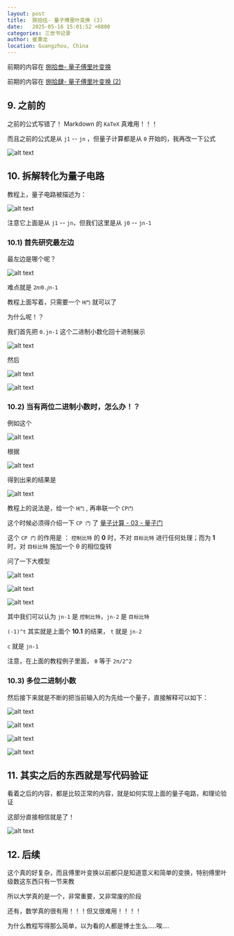 ```yaml
---
layout: post
title:  捌拾伍- 量子傅里叶变换 (3)
date:   2025-05-16 15:01:52 +0800
categories: 三世书记录
author: 崔秉龙
location: Guangzhou, China
---
```



前期的内容在 [捌拾叁- 量子傅里叶变换](https://berrybc.github.io/%E4%B8%89%E4%B8%96%E4%B9%A6%E8%AE%B0%E5%BD%95/83-Quantum_fourier/)

前期的内容在 [捌拾肆- 量子傅里叶变换 (2)](https://berrybc.github.io/%E4%B8%89%E4%B8%96%E4%B9%A6%E8%AE%B0%E5%BD%95/84-Quantum_fourier_2/)


## 9. 之前的

之前的公式写错了！ Markdown 的 `KaTeX` 真难用！！！

而且之前的公式是从 `j1` -- `jn` ，但量子计算都是从 `0` 开始的，我再改一下公式


![alt text](/photo/InPost/SanShiShu/85/1.png)

## 10. 拆解转化为量子电路

教程上，量子电路被描述为：

![alt text](/photo/InPost/SanShiShu/85/2.png)

注意它上面是从 `j1` -- `jn`，但我们这里是从 `j0` -- `jn-1`

### 10.1) 首先研究最左边

最左边是哪个呢？

![alt text](/photo/InPost/SanShiShu/85/3.png)

难点就是 `2𝜋𝑖0.𝑗𝑛-1`

教程上面写着，只需要一个 `H门` 就可以了

为什么呢！？

我们首先把 `0.jn-1` 这个二进制小数化回十进制展示

![alt text](/photo/InPost/SanShiShu/85/4.png)

然后

![alt text](/photo/InPost/SanShiShu/85/5.png)

![alt text](/photo/InPost/SanShiShu/85/6.png)



### 10.2) 当有两位二进制小数时，怎么办！？

例如这个

![alt text](/photo/InPost/SanShiShu/85/7.png)

根据

![alt text](/photo/InPost/SanShiShu/85/8.png)

得到出来的结果是

![alt text](/photo/InPost/SanShiShu/85/9.png)


教程上的说法是，给一个 `H门` , 再串联一个 `CP门`


这个时候必须得介绍一下 `CP 门` 了 [量子计算 - 03 - 量子门](https://berrybc.github.io/%E5%B4%94bb%E6%95%99%E5%AD%A6%E5%A4%A7%E7%BA%B2/Quantum_Computing-03-Quantum_Gates/)

这个 `CP 门` 的作用是 ： `控制比特` 的 **0** 时，不对 `目标比特` 进行任何处理；而为 **1** 时，对 `目标比特` 施加一个 θ 的相位旋转

问了一下大模型

![alt text](/photo/InPost/SanShiShu/85/10.png)

![alt text](/photo/InPost/SanShiShu/85/11.png)

![alt text](/photo/InPost/SanShiShu/85/12.png)

其中我们可以认为 `jn-1` 是 `控制比特`，`jn-2` 是 `目标比特`

`(-1)^t` 其实就是上面个 **10.1** 的结果， `t` 就是 `jn-2`

`c` 就是 `jn-1`

注意，在上面的教程例子里面， `θ` 等于 `2π/2^2`

### 10.3) 多位二进制小数

然后接下来就是不断的把当前输入的为先给一个量子，直接解释可以如下：

![alt text](/photo/InPost/SanShiShu/85/13.png)

![alt text](/photo/InPost/SanShiShu/85/14.png)

![alt text](/photo/InPost/SanShiShu/85/15.png)

![alt text](/photo/InPost/SanShiShu/85/16.png)

## 11. 其实之后的东西就是写代码验证

看着之后的内容，都是比较正常的内容，就是如何实现上面的量子电路，和理论验证

这部分直接相信就是了！

![alt text](/photo/InPost/SanShiShu/85/17.png)

## 12. 后续

这个真的好复杂，而且傅里叶变换以前都只是知道意义和简单的变换，特别傅里叶级数这东西只有一节来教

所以大学真的是一个，非常重要，又非常废的阶段

还有，数学真的很有用！！！但又很难用！！！！

为什么教程写得那么简单，以为看的人都是博士生么.....唉....